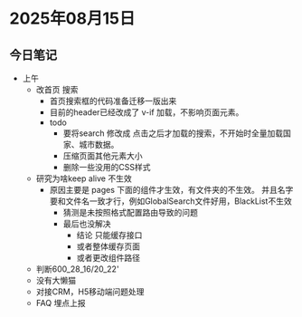 # 2025年08月15日

## 今日笔记

- 上午
  - 改首页 搜索
    - 首页搜索框的代码准备迁移一版出来
    - 目前的header已经改成了 v-if 加载，不影响页面元素。
    - todo
      - 要将search 修改成 点击之后才加载的搜索，不开始时全量加载国家、城市数据。
      - 压缩页面其他元素大小
      - 删除一些没用的CSS样式
  - 研究为啥keep alive 不生效
    - 原因主要是 pages 下面的组件才生效，有文件夹的不生效。 并且名字要和文件名一致才行，例如GlobalSearch文件好用，BlackList不生效
      - 猜测是未按照格式配置路由导致的问题
      - 最后也没解决
        - 结论 只能缓存接口
        - 或者整体缓存页面
        - 或者更改组件路径
  - 判断600_28_16/20_22'
  - 没有大懒猫
  - 对接CRM，H5移动端问题处理
  - FAQ 埋点上报

  